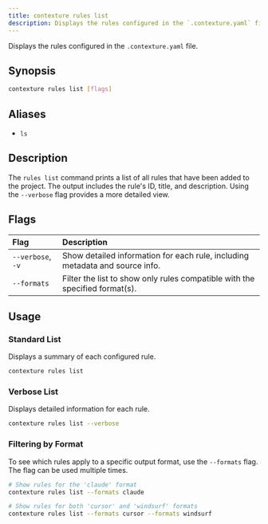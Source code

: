 ```yaml
---
title: contexture rules list
description: Displays the rules configured in the `.contexture.yaml` file.
---
```

Displays the rules configured in the `.contexture.yaml` file.

## Synopsis

```bash
contexture rules list [flags]
```

## Aliases

-   `ls`

## Description

The `rules list` command prints a list of all rules that have been added to the project. The output includes the rule's ID, title, and description. Using the `--verbose` flag provides a more detailed view.

## Flags

| Flag          | Description                                                                  |
| :------------ | :--------------------------------------------------------------------------- |
| `--verbose`, `-v` | Show detailed information for each rule, including metadata and source info. |
| `--formats`   | Filter the list to show only rules compatible with the specified format(s).  |

## Usage

### Standard List

Displays a summary of each configured rule.

```bash
contexture rules list
```

### Verbose List

Displays detailed information for each rule.

```bash
contexture rules list --verbose
```

### Filtering by Format

To see which rules apply to a specific output format, use the `--formats` flag. The flag can be used multiple times.

```bash
# Show rules for the 'claude' format
contexture rules list --formats claude

# Show rules for both 'cursor' and 'windsurf' formats
contexture rules list --formats cursor --formats windsurf
```
